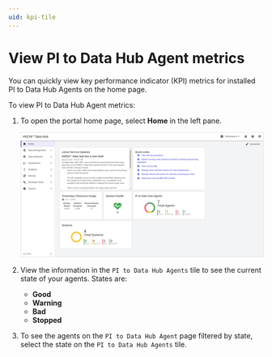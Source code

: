 ```yaml
---
uid: kpi-tile
---
```


# View PI to Data Hub Agent metrics

You can quickly view key performance indicator (KPI) metrics for installed PI to Data Hub Agents on the home page.

To view PI to Data Hub Agent metrics:

1. To open the portal home page, select **Home** in the left pane.

   ![Home page displaying PI to Data Hub Agents tile](../../images/kpi-tile.png)

1. View the information in the `PI to Data Hub Agents` tile to see the current state of your agents. States are:

   - **Good**
   - **Warning**
   - **Bad**
   - **Stopped**

1. To see the agents on the `PI to Data Hub Agent` page filtered by state, select the state on the `PI to Data Hub Agents` tile.
  